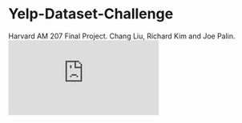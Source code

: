# Yelp-Dataset-Challenge
Harvard AM 207 Final Project. Chang Liu, Richard Kim and Joe Palin.
![ScreenShot](https://github.com/jeffrey6557/Yelp-Dataset-Challenge/blob/master/AM207.Project.Posters_ChangLiu.pdf)
